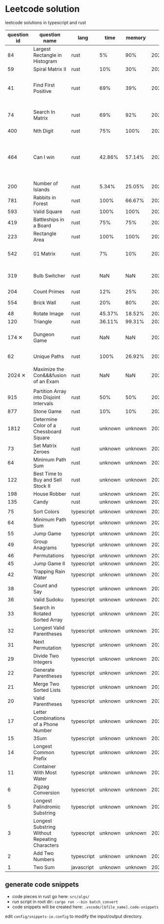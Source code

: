 # Leetcode solution

leetcode solutions in typescript and rust

| question id | question name                                  | lang       | time    | memory  | date       | remark                              |
| ----------- | ---------------------------------------------- | ---------- | ------- | ------- | ---------- | ----------------------------------- |
| 84          | Largest Rectangle in Histogram                 | rust       | 5%      | 90%     | 2023.12.29 | 5%也算过                            |
| 59          | Spiral Matrix II                               | rust       | 10%     | 30%     | 2023.12.29 |                                     |
| 41          | Find First Positive                            | rust       | 69%     | 39%     | 2023.12.8  | 建议把允许参数 mutable 写进题干     |
| 74          | Search In Matrix                               | rust       | 69%     | 92%     | 2023.12.8  | 全程使用标准库方法摸鱼              |
| 400         | Nth Digit                                      | rust       | 75%     | 100%    | 2022.10.31 |                                     |
| 464         | Can I win                                      | rust       | 42.86%  | 57.14%  | 2022.10.30 | 使用[u8:_]代替 HashMap 省了 90%空间 |
| 200         | Number of Islands                              | rust       | 5.34%   | 25.05%  | 2022.10.2  |                                     |
| 781         | Rabbits in Forest                              | rust       | 100%    | 66.67%  | 2022.10.1  |                                     |
| 593         | Valid Square                                   | rust       | 100%    | 100%    | 2022.9.30  |                                     |
| 419         | Battleships in a Board                         | rust       | 75%     | 75%     | 2022.9.26  |                                     |
| 223         | Rectangle Area                                 | rust       | 100%    | 100%    | 2022.9.5   |                                     |
| 542         | 01 Matrix                                      | rust       | 7%      | 10%     | 2022.9.3   | BFS, hash table                     |
| 319         | Bulb Switcher                                  | rust       | NaN     | NaN     | 2022.9.1   | 做不出来，超时了                    |
| 204         | Count Primes                                   | rust       | 12%     | 25%     | 2022.8.29  |                                     |
| 554         | Brick Wall                                     | rust       | 20%     | 80%     | 2022.8.25  | hash table                          |
| 48          | Rotate Image                                   | rust       | 45.37%  | 18.52%  | 2022.7.14  | array                               |
| 120         | Triangle                                       | rust       | 36.11%  | 99.31%  | 2022.7.14  | dp                                  |
| 174 ✕       | Dungeon Game                                   | rust       | NaN     | NaN     | 2022.7.13  | 耻辱柱,写了一天都没 ac              |
| 62          | Unique Paths                                   | rust       | 100%    | 26.92%  | 2022.7.8   | dp, hashmap                         |
| 2024 ✕      | Maximize the Con&&&fusion of an Exam           | rust       | NaN     | NaN     | 2022.7.1   | 耻辱柱,写了一天都没 ac              |
| 915         | Partition Array into Disjoint Intervals        | rust       | 50%     | 50%     | 2022.6.29  |
| 877         | Stone Game                                     | rust       | 10%     | 10%     | 2022.6.29  |
| 1812        | Determine Color of a Chessboard Square         | rust       | unknown | unknown | 2022.6     |
| 73          | Set Matrix Zeroes                              | rust       | unknown | unknown | 2022.6     |
| 64          | Minimum Path Sum                               | rust       | unknown | unknown | 2022.6     |
| 122         | Best Time to Buy and Sell Stock II             | rust       | unknown | unknown | 2022.6     |
| 198         | House Robber                                   | rust       | unknown | unknown | 2022.6     |
| 135         | Candy                                          | rust       | unknown | unknown | 2022.6     |
|             |                                                |            |         |         |            |
| 75          | Sort Colors                                    | typescript | unknown | unknown | 2022.3.4   |
| 64          | Minimum Path Sum                               | typescript | unknown | unknown | 2022.3.14  |
| 55          | Jump Game                                      | typescript | unknown | unknown | 2022.2.22  |
| 49          | Group Anagrams                                 | typescript | unknown | unknown | 2022.3.2   |
| 46          | Permutations                                   | typescript | unknown | unknown | 2022.3.2   |
| 45          | Jump Game II                                   | typescript | unknown | unknown | 2022.2.22  |
| 42          | Trapping Rain Water                            | typescript | unknown | unknown | 2022.2.18  |
| 38          | Count and Say                                  | typescript | unknown | unknown | 2022.2.24  |
| 36          | Valid Sudoku                                   | typescript | unknown | unknown | 2022.3.2   |
| 33          | Search in Rotated Sorted Array                 | typescript | unknown | unknown | 2022.3.1   |
| 32          | Longest Valid Parentheses                      | typescript | unknown | unknown | 2022.3.1   |
| 31          | Next Permutation                               | typescript | unknown | unknown | 2022.2.9   |
| 29          | Divide Two Integers                            | typescript | unknown | unknown | 2022.2.9   |
| 22          | Generate Parentheses                           | typescript | unknown | unknown | 2022.2.26  |
| 21          | Merge Two Sorted Lists                         | typescript | unknown | unknown | 2022.2.9   |
| 20          | Valid Parentheses                              | typescript | unknown | unknown | 2022.2.9   |
| 17          | Letter Combinations of a Phone Number          | typescript | unknown | unknown | 2022.2.14  |
| 15          | 3Sum                                           | typescript | unknown | unknown | 2022.2.4   |
| 14          | Longest Common Prefix                          | typescript | unknown | unknown | 2022.2.3   |
| 11          | Container With Most Water                      | typescript | unknown | unknown | 2022.2.3   |
| 6           | Zigzag Conversion                              | typescript | unknown | unknown | 2022.2.10  |
| 5           | Longest Palindromic Substring                  | typescript | unknown | unknown | 2022.2.10  |
| 3           | Longest Substring Without Repeating Characters | typescript | unknown | unknown | 2022.1.30  |
| 2           | Add Two Numbers                                | typescript | unknown | unknown | 2022.1.30  |
| 1           | Two Sum                                        | javascript | unknown | unknown | 2021.8.9   |

## generate code snippets

- code pieces in rust go here: `src/algs/`
- run script in root dir: `cargo run --bin batch_convert`
- code snippets will be created here: `.vscode/[$file_name].code-snippets`

edit `config/snippets-io.config` to modify the input/output directory.
